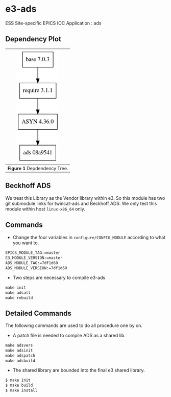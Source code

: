 
e3-ads  
======
ESS Site-specific EPICS IOC Application : ads

## Dependency Plot

|![ads dep](docs/ads.png)|
| :---: |
|**Figure 1** Depdendency Tree. |


## Beckhoff ADS

We treat this Library as the Vendor library within e3. So this module has two git submodule links for twincat-ads and Beckhoff ADS. We only test this module within host `linux-x86_64` only. 


## Commands

* Change the four variables in `configure/CONFIG_MODULE` according to what you want to. 

```
EPICS_MODULE_TAG:=master
E3_MODULE_VERSION:=master
ADS_MODULE_TAG:=7df1d60
ADS_MODULE_VERSION:=7df1d60
```

* Two steps are necessary to compile e3-ads
```
make init
make adsall
make rebuild
```

## Detailed Commands
The following commands are used to do all procedure one by on.

* A patch file is needed to compile ADS as a shared lib.

```
make adsvers
make adsinit
make adspatch
make adsbuild
```

* The shared library are bounded into the final e3 shared library.

```
$ make init
$ make build
$ make install
```

